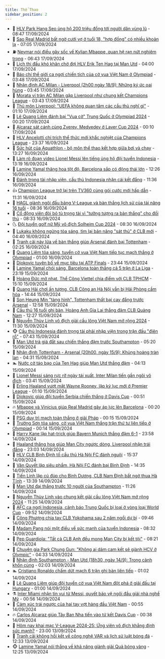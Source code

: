 ```yaml
---
title: Thể Thao
sidebar_position: 2
---
```


<!-- dantri-the-thao:START -->
- 🎡 [HLV Park Hang Seo ủng hộ 200 triệu đồng tới người dân vùng lũ](https://dantri.com.vn/the-thao/hlv-park-hang-seo-ung-ho-200-trieu-dong-toi-nguoi-dan-vung-lu-20240917154335187.htm) - 08:47 17/09/2024
- 💯 [Sao Real Madrid bất ngờ cưới vợ ở tuổi 18, &quot;hợp đồng&quot; có nhiều khoản lạ](https://dantri.com.vn/the-thao/sao-real-madrid-bat-ngo-cuoi-vo-o-tuoi-18-hop-dong-co-nhieu-khoan-la-20240917140543293.htm) - 07:05 17/09/2024
- ⛽️ [Neymar nói điều gây sốc về Kylian Mbappe, quan hệ rạn nứt nghiêm trọng](https://dantri.com.vn/the-thao/neymar-noi-dieu-gay-soc-ve-kylian-mbappe-quan-he-ran-nut-nghiem-trong-20240917114414308.htm) - 06:43 17/09/2024
- 💃 [Lịch thi đấu khó khăn chờ đợi HLV Erik Ten Hag tại Man Utd](https://dantri.com.vn/the-thao/lich-thi-dau-kho-khan-cho-doi-hlv-erik-ten-hag-tai-man-utd-20240917085953961.htm) - 04:00 17/09/2024
- 🌈 [Báo chí thế giới ca ngợi chiến tích của cờ vua Việt Nam ở Olympiad](https://dantri.com.vn/the-thao/bao-chi-the-gioi-ca-ngoi-chien-tich-cua-co-vua-viet-nam-o-olympiad-20240917101428013.htm) - 03:48 17/09/2024
- 🦅 [Nhận định AC Milan - Liverpool &lpar;2h00 ngày 18/9&rpar;: Những ký ức oai hùng](https://dantri.com.vn/the-thao/nhan-dinh-ac-milan-liverpool-2h00-ngay-189-nhung-ky-uc-oai-hung-20240917100157812.htm) - 03:45 17/09/2024
- 🌝 [Morata ví trận AC Milan gặp Liverpool như chung kết Champions League](https://dantri.com.vn/the-thao/morata-vi-tran-ac-milan-gap-liverpool-nhu-chung-ket-champions-league-20240917093118629.htm) - 03:43 17/09/2024
- 🚀 [Thủ môn Liverpool: &quot;UEFA không quan tâm các cầu thủ nghĩ gì&quot;](https://dantri.com.vn/the-thao/thu-mon-liverpool-uefa-khong-quan-tam-cac-cau-thu-nghi-gi-20240917075121356.htm) - 01:10 17/09/2024
- 🎉 [Lê Quang Liêm đánh bại &quot;Vua cờ&quot; Trung Quốc ở Olympiad 2024](https://dantri.com.vn/the-thao/le-quang-liem-danh-bai-vua-co-trung-quoc-o-olympiad-2024-20240917071337316.htm) - 00:20 17/09/2024
- 📝 [Alcaraz sát cánh cùng Zverev, Medvedev ở Laver Cup 2024](https://dantri.com.vn/the-thao/alcaraz-sat-canh-cung-zverev-medvedev-o-laver-cup-2024-20240917070815645.htm) - 00:10 17/09/2024
- 🦄 [HLV Ancelotti chỉ trích thể thức mới khắc nghiệt của Champions League](https://dantri.com.vn/the-thao/hlv-ancelotti-chi-trich-the-thuc-moi-khac-nghiet-cua-champions-league-20240917063612349.htm) - 23:37 16/09/2024
- 🎉 [Sức hút của Aquathlon - bộ môn thể thao kết hợp giữa bơi và chạy](https://dantri.com.vn/the-thao/suc-hut-cua-aquathlon-bo-mon-the-thao-ket-hop-giua-boi-va-chay-20240916202053410.htm) - 13:27 16/09/2024
- 💼 [Làm rõ đoạn video Lionel Messi lên tiếng ủng hộ đội tuyển Indonesia](https://dantri.com.vn/the-thao/lam-ro-doan-video-lionel-messi-len-tieng-ung-ho-doi-tuyen-indonesia-20240916201913327.htm) - 13:19 16/09/2024
- 🤡 [Lamine Yamal thăng hoa tột độ, Barcelona sắp có động thái lớn](https://dantri.com.vn/the-thao/lamine-yamal-thang-hoa-tot-do-barcelona-sap-co-dong-thai-lon-20240916172559479.htm) - 12:26 16/09/2024
- 🦆 [Đánh trọng tài nhập viện, cầu thủ Indonesia nhận cái kết đắng](https://dantri.com.vn/the-thao/danh-trong-tai-nhap-vien-cau-thu-indonesia-nhan-cai-ket-dang-20240916183611341.htm) - 11:36 16/09/2024
- 👍 [Champion League trở lại trên TV360 cùng gói cước mới hấp dẫn](https://dantri.com.vn/the-thao/champion-league-tro-lai-tren-tv360-cung-goi-cuoc-moi-hap-dan-20240916181558555.htm) - 11:31 16/09/2024
- 💼 [HAGL giành ngôi đầu bảng V-League và bàn thắng lịch sử của tài năng 16 tuổi](https://dantri.com.vn/the-thao/hagl-gianh-ngoi-dau-bang-v-league-va-ban-thang-lich-su-cua-tai-nang-16-tuoi-20240916121719375.htm) - 08:36 16/09/2024
- 🦒 [Cổ động viên đòi bỏ tù trọng tài vì &quot;tưởng tượng ra bàn thắng&quot; cho đối thủ](https://dantri.com.vn/the-thao/co-dong-vien-doi-bo-tu-trong-tai-vi-tuong-tuong-ra-ban-thang-cho-doi-thu-20240916142027854.htm) - 08:33 16/09/2024
- 🌜 [Đội tuyển golf nữ Mỹ vô địch Solheim Cup 2024](https://dantri.com.vn/the-thao/doi-tuyen-golf-nu-my-vo-dich-solheim-cup-2024-20240916124724000.htm) - 08:30 16/09/2024
- 🦆 [Lukaku không ngừng tỏa sáng, tìm lại bản năng &quot;sát thủ&quot; ở CLB mới](https://dantri.com.vn/the-thao/lukaku-khong-ngung-toa-sang-tim-lai-ban-nang-sat-thu-o-clb-moi-20240916113958849.htm) - 04:40 16/09/2024
- 💪 [Tranh cãi nảy lửa về bàn thắng giúp Arsenal đánh bại Tottenham](https://dantri.com.vn/the-thao/tranh-cai-nay-lua-ve-ban-thang-giup-arsenal-danh-bai-tottenham-20240916085538986.htm) - 02:25 16/09/2024
- 🧠 [Quang Liêm tỏa sáng, tuyển cờ vua Việt Nam tiếp tục mạch thắng ở Olympiad](https://dantri.com.vn/the-thao/quang-liem-toa-sang-tuyen-co-vua-viet-nam-tiep-tuc-mach-thang-o-olympiad-20240916073604090.htm) - 01:00 16/09/2024
- 🦄 [Djokovic tuyên bố về mục tiêu tại ATP Finals](https://dantri.com.vn/the-thao/djokovic-tuyen-bo-ve-muc-tieu-tai-atp-finals-20240916064240330.htm) - 23:44 15/09/2024
- 🥸 [Lamine Yamal chói sáng, Barcelona toàn thắng cả 5 trận ở La Liga](https://dantri.com.vn/the-thao/lamine-yamal-choi-sang-barcelona-toan-thang-ca-5-tran-o-la-liga-20240916061921054.htm) - 23:19 15/09/2024
- 🤠 [Hoàng Đức mờ nhạt, Thể Công Viettel chia điểm với CLB TPHCM](https://dantri.com.vn/the-thao/hoang-duc-mo-nhat-the-cong-viettel-chia-diem-voi-clb-tphcm-20240915215140285.htm) - 15:10 15/09/2024
- 👺 [Quang Hải chơi ấn tượng, CLB Công an Hà Nội vẫn bị Hải Phòng cầm hòa](https://dantri.com.vn/the-thao/quang-hai-choi-an-tuong-clb-cong-an-ha-noi-van-bi-hai-phong-cam-hoa-20240915214224946.htm) - 14:44 15/09/2024
- 📝 [Son Heung Min &quot;tàng hình&quot;, Tottenham thất bại cay đắng trước Arsenal](https://dantri.com.vn/the-thao/son-heung-min-tang-hinh-tottenham-that-bai-cay-dang-truoc-arsenal-20240915195834978.htm) - 12:58 15/09/2024
- 🦆 [Cầu thủ 16 tuổi ghi bàn, Hoàng Anh Gia Lai thắng đậm CLB Quảng Nam](https://dantri.com.vn/the-thao/cau-thu-16-tuoi-ghi-ban-hoang-anh-gia-lai-thang-dam-clb-quang-nam-20240915192052415.htm) - 12:27 15/09/2024
- 🥳 [Nguyễn Thùy Linh vô địch giải cầu lông Việt Nam mở rộng 2024](https://dantri.com.vn/the-thao/nguyen-thuy-linh-vo-dich-giai-cau-long-viet-nam-mo-rong-2024-20240915183318756.htm) - 11:30 15/09/2024
- 🐵 [Cầu thủ Indonesia đánh trọng tài phải nhập viện trong trận đấu &quot;điên rồ&quot;](https://dantri.com.vn/the-thao/cau-thu-indonesia-danh-trong-tai-phai-nhap-vien-trong-tran-dau-dien-ro-20240915144239259.htm) - 07:43 15/09/2024
- 🤩 [Man Utd trả giá đắt sau chiến thắng đậm trước Southampton](https://dantri.com.vn/the-thao/man-utd-tra-gia-dat-sau-chien-thang-dam-truoc-southampton-20240915122055455.htm) - 05:20 15/09/2024
- 🤠 [Nhận định Tottenham - Arsenal &lpar;20h00, ngày 15/9&rpar;: Khủng hoảng tràn lan](https://dantri.com.vn/the-thao/nhan-dinh-tottenham-arsenal-20h00-ngay-159-khung-hoang-tran-lan-20240915112857063.htm) - 04:31 15/09/2024
- 🏊 [Nước cờ táo bạo của Ten Hag giúp Man Utd thắng đậm](https://dantri.com.vn/the-thao/nuoc-co-tao-bao-cua-ten-hag-giup-man-utd-thang-dam-20240915111336972.htm) - 04:13 15/09/2024
- 🗽 [Lionel Messi sáng rực rỡ ngày tái xuất, Inter Milan tiến gần ngôi vô địch](https://dantri.com.vn/the-thao/lionel-messi-sang-ruc-ro-ngay-tai-xuat-inter-milan-tien-gan-ngoi-vo-dich-20240915104142468.htm) - 03:41 15/09/2024
- 🚀 [Erling Haaland vượt mặt Wayne Rooney, lập kỷ lục mới ở Premier League](https://dantri.com.vn/the-thao/erling-haaland-vuot-mat-wayne-rooney-lap-ky-luc-moi-o-premier-league-20240914233851337.htm) - 01:10 15/09/2024
- 🎉 [Djokovic giúp đội tuyển Serbia chiến thắng ở Davis Cup](https://dantri.com.vn/the-thao/djokovic-giup-doi-tuyen-serbia-chien-thang-o-davis-cup-20240915074637991.htm) - 00:51 15/09/2024
- 🔥 [Mbappe và Vinicius giúp Real Madrid gây áp lực lên Barcelona](https://dantri.com.vn/the-thao/mbappe-va-vinicius-giup-real-madrid-gay-ap-luc-len-barcelona-20240915071850984.htm) - 00:20 15/09/2024
- 🎉 [PSG duy trì mạch toàn thắng ở giải Pháp](https://dantri.com.vn/the-thao/psg-duy-tri-mach-toan-thang-o-giai-phap-20240915075400148.htm) - 00:15 15/09/2024
- 🎡 [Trường Sơn tỏa sáng, cờ vua Việt Nam thắng trận thứ tư liên tiếp ở Olympiad](https://dantri.com.vn/the-thao/truong-son-toa-sang-co-vua-viet-nam-thang-tran-thu-tu-lien-tiep-o-olympiad-20240915071022023.htm) - 00:14 15/09/2024
- 🐻 [Harry Kane lập hat-trick giúp Bayern Munich thắng đậm 6-1](https://dantri.com.vn/the-thao/harry-kane-lap-hat-trick-giup-bayern-munich-thang-dam-6-1-20240915062223912.htm) - 23:58 14/09/2024
- 🌊 [Haaland thăng hoa giúp Man City ngược dòng, Liverpool nhận trái đắng](https://dantri.com.vn/the-thao/haaland-thang-hoa-giup-man-city-nguoc-dong-liverpool-nhan-trai-dang-20240915063633250.htm) - 23:03 14/09/2024
- 💃 [HLV CLB Bình Định tố cầu thủ Hà Nội FC đánh nguội](https://dantri.com.vn/the-thao/hlv-clb-binh-dinh-to-cau-thu-ha-noi-fc-danh-nguoi-20240914223653331.htm) - 15:37 14/09/2024
- 🤔 [Văn Quyết lập siêu phẩm, Hà Nội FC đánh bại Bình Định](https://dantri.com.vn/the-thao/van-quyet-lap-sieu-pham-ha-noi-fc-danh-bai-binh-dinh-20240914213456344.htm) - 14:35 14/09/2024
- 🤭 [Tiến Linh lập cú đúp cho Bình Dương, CLB Nam Định bất ngờ thua Hà Tĩnh](https://dantri.com.vn/the-thao/tien-linh-lap-cu-dup-cho-binh-duong-clb-nam-dinh-bat-ngo-thua-ha-tinh-20240914203800932.htm) - 13:39 14/09/2024
- 👹 [Man Utd đại thắng trước 10 người của Southampton](https://dantri.com.vn/the-thao/man-utd-dai-thang-truoc-10-nguoi-cua-southampton-20240914182545382.htm) - 11:26 14/09/2024
- 🗽 [Nguyễn Thùy Linh vào chung kết giải cầu lông Việt Nam mở rộng 2024](https://dantri.com.vn/the-thao/nguyen-thuy-linh-vao-chung-ket-giai-cau-long-viet-nam-mo-rong-2024-20240914181821336.htm) - 11:25 14/09/2024
- 🥳 [AFC ca ngợi Indonesia, cảnh báo Trung Quốc bị loại ở vòng loại World Cup](https://dantri.com.vn/the-thao/afc-ca-ngoi-indonesia-canh-bao-trung-quoc-bi-loai-o-vong-loai-world-cup-20240914122145365.htm) - 09:52 14/09/2024
- 💃 [Công Phượng chia tay CLB Yokohama sau 2 năm ngồi dự bị](https://dantri.com.vn/the-thao/cong-phuong-chia-tay-clb-yokohama-sau-2-nam-ngoi-du-bi-20240914164623873.htm) - 09:46 14/09/2024
- 🧰 [Madam Pang nói một điều về sức mạnh của tuyển Indonesia](https://dantri.com.vn/the-thao/madam-pang-noi-mot-dieu-ve-suc-manh-cua-tuyen-indonesia-20240914153204744.htm) - 08:32 14/09/2024
- 💪 [Pep Guardiola: &quot;Tất cả CLB Anh đều mong Man City bị kết tội&quot;](https://dantri.com.vn/the-thao/pep-guardiola-tat-ca-clb-anh-deu-mong-man-city-bi-ket-toi-20240914150632310.htm) - 08:21 14/09/2024
- 🚀 [Chuyên gia Park Chung Gun: &quot;Không ai dám cam kết sẽ giành HCV ở Olympic&quot;](https://dantri.com.vn/the-thao/chuyen-gia-park-chung-gun-khong-ai-dam-cam-ket-se-gianh-hcv-o-olympic-20240914112633358.htm) - 04:33 14/09/2024
- 🤠 [Nhận định Southampton - Man Utd &lpar;18h30, ngày 14/9&rpar;: Trong cảnh khốn cùng](https://dantri.com.vn/the-thao/nhan-dinh-southampton-man-utd-18h30-ngay-149-trong-canh-khon-cung-20240914090142528.htm) - 02:03 14/09/2024
- 🏊 [Cristiano Ronaldo chấm dứt mạch 6 trận ghi bàn liên tiếp](https://dantri.com.vn/the-thao/cristiano-ronaldo-cham-dut-mach-6-tran-ghi-ban-lien-tiep-20240914075955854.htm) - 01:02 14/09/2024
- 🦄 [Lê Quang Liêm giúp đội tuyển cờ vua Việt Nam đột phá ở giải đấu tại Hungary](https://dantri.com.vn/the-thao/le-quang-liem-giup-doi-tuyen-co-vua-viet-nam-dot-pha-o-giai-dau-tai-hungary-20240914101627559.htm) - 01:00 14/09/2024
- ⚗️ [Inter Miami nhận tin vui từ Messi, quyết bảo vệ ngôi đầu giải nhà nghề Mỹ](https://dantri.com.vn/the-thao/inter-miami-nhan-tin-vui-tu-messi-quyet-bao-ve-ngoi-dau-giai-nha-nghe-my-20240914074550689.htm) - 00:56 14/09/2024
- 🥷 [Cảm xúc trái ngược của hai tay vợt hàng đầu Việt Nam](https://dantri.com.vn/the-thao/cam-xuc-trai-nguoc-cua-hai-tay-vot-hang-dau-viet-nam-20240913231021705.htm) - 00:55 14/09/2024
- 🔥 [Carlos Alcaraz giúp Tây Ban Nha tiến vào tứ kết Davis Cup](https://dantri.com.vn/the-thao/carlos-alcaraz-giup-tay-ban-nha-tien-vao-tu-ket-davis-cup-20240914073624367.htm) - 00:38 14/09/2024
- 🦅 [Hôm nay khai mạc V-League 2024-25: Ứng viên vô địch khẳng định sức mạnh?](https://dantri.com.vn/the-thao/hom-nay-khai-mac-v-league-2024-25-ung-vien-vo-dich-khang-dinh-suc-manh-20240913172521133.htm) - 23:00 13/09/2024
- 🌝 [Tranh cãi không hồi kết về công nghệ VAR và lịch sử luật bóng đá](https://dantri.com.vn/the-thao/tranh-cai-khong-hoi-ket-ve-cong-nghe-var-va-lich-su-luat-bong-da-20240913192920812.htm) - 12:33 13/09/2024
- 🐵 [Lamine Yamal nói thẳng về khả năng giành giải Quả bóng vàng](https://dantri.com.vn/the-thao/lamine-yamal-noi-thang-ve-kha-nang-gianh-giai-qua-bong-vang-20240913192429885.htm) - 12:25 13/09/2024<!-- dantri-the-thao:END -->

